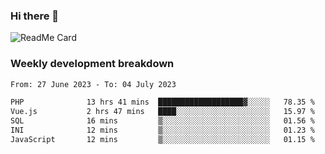 ### Hi there 👋

<!--
**itzcy/itzcy** is a ✨ _special_ ✨ repository because its `README.md` (this file) appears on your GitHub profile.

Here are some ideas to get you started:

- 🔭 I’m currently working on ...
- 🌱 I’m currently learning ...
- 👯 I’m looking to collaborate on ...
- 🤔 I’m looking for help with ...
- 💬 Ask me about ...
- 📫 How to reach me: ...
- 😄 Pronouns: ...
- ⚡ Fun fact: ...
-->
![ReadMe Card](https://github-readme-stats.vercel.app/api?username=itzcy&show_icons=true&title_color=2d3198&icon_color=797cb8&text_color=24292e&bg_color=f6f8fa)

### Weekly development breakdown
<!--START_SECTION:waka-->

```txt
From: 27 June 2023 - To: 04 July 2023

PHP              13 hrs 41 mins  ███████████████████▓░░░░░   78.35 %
Vue.js           2 hrs 47 mins   ████░░░░░░░░░░░░░░░░░░░░░   15.97 %
SQL              16 mins         ▒░░░░░░░░░░░░░░░░░░░░░░░░   01.56 %
INI              12 mins         ▒░░░░░░░░░░░░░░░░░░░░░░░░   01.23 %
JavaScript       12 mins         ▒░░░░░░░░░░░░░░░░░░░░░░░░   01.15 %
```

<!--END_SECTION:waka-->
